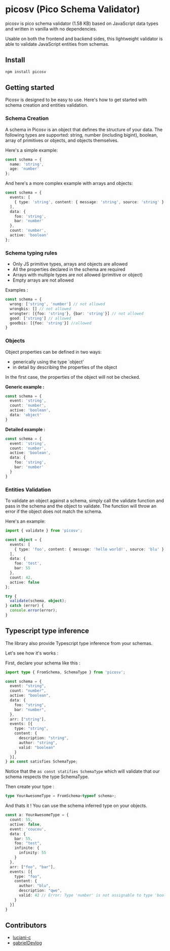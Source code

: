 # picosv (Pico Schema Validator)

picosv is pico schema validator (1.58 KB) based on JavaScript data types and written in vanilla with no dependencies.

Usable on both the frontend and backend sides, this lightweight validator is able to validate JavaScript entities from schemas.

## Install

```sh
npm install picosv
```

## Getting started

Picosv is designed to be easy to use. Here's how to get started with schema creation and entities validation.

### Schema Creation

A schema in Picosv is an object that defines the structure of your data. The following types are supported: string, number (including bigint), boolean, array of primitives or objects, and objects themselves.

Here's a simple example:

```ts
const schema = {
  name: 'string',
  age: 'number'
};
```

And here's a more complex example with arrays and objects:

```ts
const schema = {
  events: [
    { type: 'string', content: { message: 'string', source: 'string' } }
  ],
  data: {
    foo: 'string',
    bar: 'number'
  },
  count: 'number',
  active: 'boolean'
};
```

### Schema typing rules

- Only JS primitive types, arrays and objects are allowed
- All the properties declared in the schema are required
- Arrays with multiple types are not allowed (primitive or object)
- Empty arrays are not allowed

Examples :

```ts
const schema = {
  wrong: ['string', 'number'] // not allowed
  wrongbis: [] // not allowed
  wrongter: [{foo: 'string'}, {bar: 'string'}] // not allowed
  good: ['string'] // allowed
  goodbis: [{foo: 'string'}] //allowed
}
```

### Objects

Object properties can be defined in two ways:
- generically using the type `object'
- in detail by describing the properties of the object

In the first case, the properties of the object will not be checked.

**Generic example :**

```ts
const schema = {
  event: 'string',
  count: 'number',
  active: 'boolean',
  data: 'object'
}
```

**Detailed example :**

```ts
const schema = {
  event: 'string',
  count: 'number',
  active: 'boolean',
  data: {
    foo: 'string',
    bar: 'number'
  }
}
```

### Entities Validation

To validate an object against a schema, simply call the validate function and pass in the schema and the object to validate. The function will throw an error if the object does not match the schema.

Here's an example:

```ts
import { validate } from 'picosv';

const object = {
  events: [
    { type: 'foo', content: { message: 'hello world!', source: 'blu' } }
  ],
  data: {
    foo: 'test',
    bar: 55
  },
  count: 42,
  active: false
};

try {
  validate(schema, object);
} catch (error) {
  console.error(error);
}
```

## Typescript type inference

The library also provide Typescript type inference from your schemas.

Let's see how it's works :

First, declare your schema like this :

```ts
import type { FromSchema, SchemaType } from 'picosv';

const schema = {
  event: "string",
  count: "number",
  active: "boolean",
  data: {
    foo: "string",
    bar: "number",
  },
  arr: ["string"],
  events: [{
    type: "string",
    content: {
      description: "string",
      author: "string",
      valid: "boolean"
    }
  }],
} as const satisfies SchemaType;
```

Notice that the `as const statifies SchemaType` which will validate that our schema respects the type SchemaType.

Then create your type :

```ts
type YourAwesomeType = FromSchema<typeof schema>;
```

And thats it ! You can use the schema inferred type on your objects.

```ts
const a: YourAwesomeType = {
  count: 55,
  active: false,
  event: 'coucou',
  data: {
    bar: 55,
    foo: "test",
    infinite: {
      infinity: 55
    }
  },
  arr: ["foo", "bar"],
  events: [{
    type: "foo",
    content: {
      author: "blu",
      description: "qwe",
      valid: 42 // Error: Type 'number' is not assignable to type 'boolean'.
    }
  }]
}
```

## Contributors

- [luciani-c](https://github.com/luciani-c)
- [gabrielDevlog](https://github.com/gabrielDevlog)